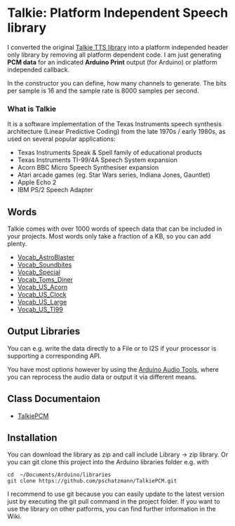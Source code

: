
# Talkie: Platform Independent Speech library 

I converted the original [Talkie TTS library](https://github.com/going-digital/Talkie) into a platform independed header only library by removing all platform dependent code. I am just generating __PCM data__ for an indicated __Arduino Print__ output (for Arduino) or platform independed callback.

In the constructor you can define, how many channels to generate. The bits per sample
is 16 and the sample rate is 8000 samples per second.

### What is Talkie

It is a software implementation of the Texas Instruments speech synthesis architecture (Linear Predictive Coding) from the late 1970s / early 1980s, as used on several popular applications:

- Texas Instruments Speak & Spell family of educational products
- Texas Instruments TI-99/4A Speech System expansion
- Acorn BBC Micro Speech Synthesiser expansion
- Atari arcade games (eg. Star Wars series, Indiana Jones, Gauntlet)
- Apple Echo 2
- IBM PS/2 Speech Adapter

## Words

Talkie comes with over 1000 words of speech data that can be included in your projects. Most words only take a fraction of a KB, so you can add plenty.

- [Vocab_AstroBlaster](src/Vocab_AstroBlaster.h)
- [Vocab_Soundbites](src/Vocab_Soundbites.h)
- [Vocab_Special](src/Vocab_Special.h)
- [Vocab_Toms_Diner](src/Vocab_Toms_Diner.h)
- [Vocab_US_Acorn](src/Vocab_US_Acorn.h)
- [Vocab_US_Clock](src/Vocab_US_Clock.h)
- [Vocab_US_Large](src/Vocab_US_Large.h)
- [Vocab_US_TI99](src/Vocab_US_TI99.h)

## Output Libraries

You can e.g. write the data directly to a File or to I2S if your processor is supporting a corresponding API. 

You have most options however by using the [Arduino Audio Tools](https://github.com/pschatzmann/arduino-audio-tools), where you can reprocess the audio data or output it via different means.

## Class Documentaion

- [TalkiePCM](https://pschatzmann.github.io/TalkiePCM/html/classTalkiePCM.html)


## Installation

You can download the library as zip and call include Library -> zip library. Or you can git clone this project into the Arduino libraries folder e.g. with

```
cd  ~/Documents/Arduino/libraries
git clone https://github.com/pschatzmann/TalkiePCM.git
```

I recommend to use git because you can easily update to the latest version just by executing the git pull command in the project folder. If you want to use the library on other patforms, you can find further information in the Wiki.




